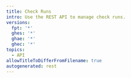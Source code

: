 ```yaml
---
title: Check Runs
intro: Use the REST API to manage check runs.
versions:
  fpt: '*'
  ghes: '*'
  ghae: '*'
  ghec: '*'
topics:
  - API
allowTitleToDifferFromFilename: true
autogenerated: rest
---
```




<!-- Content after this section is automatically generated -->
